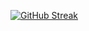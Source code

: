 [![GitHub Streak](https://github-readme-streak-stats.herokuapp.com?user=CamJam-01&theme=highcontrast&exclude_days=Sun%2CSat)](https://git.io/streak-stats)
